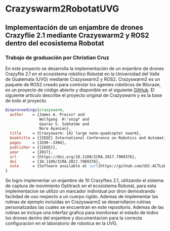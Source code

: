 # Crazyswarm2RobotatUVG

## Implementación de un enjambre de drones Crazyflie 2.1 mediante Crazyswarm2 y ROS2 dentro del ecosistema Robotat  

### Trabajo de graduación por Christian Cruz

En este proyecto se desarrolla la implementación de un enjambre de drones Crazyflie 2.1 en el ecosistema robótico Robotat en la Universidad del Valle de Guatemala (UVG) mediante Crazyswarm2 y ROS2. Crazyswarm2 es un paquete de ROS2 creado para controlar los agentes robóticos de Bitcraze, es un proyecto de código abierto y disponible en el siguiente [GitHub](https://github.com/IMRCLab/crazyswarm2). El siguiente artículo describe el proyecto original de Crazyswarm y es la base de todo el proyecto.

```bibtex
@inproceedings{crazyswarm,
  author    = {James A. Preiss* and
               Wolfgang  H\"onig* and
               Gaurav S. Sukhatme and
               Nora Ayanian},
  title     = {Crazyswarm: {A} large nano-quadcopter swarm},
  booktitle = {{IEEE} International Conference on Robotics and Automation ({ICRA})},
  pages     = {3299--3304},
  publisher = {{IEEE}},
  year      = {2017},
  url       = {https://doi.org/10.1109/ICRA.2017.7989376},
  doi       = {10.1109/ICRA.2017.7989376},
  note      = {Software available at \url{https://github.com/USC-ACTLab/crazyswarm}},
}
```

Se logro implementar un enjambre de 10 Crazyflies 2.1, utilizando el sistema de captura de movimiento Optitrack en el ecosistema Robotat, para esta implementacion se utilizo un marcador individual por dron demostrando facilidad de uso respecto a un cuerpo rigido. Ademas de implementar las rutinas de ejemplo incluidas en Crazyswarm2 se desarrollaron rutinas personalizadas las cuales se encuentran en este repositorio. Ademas de las rutinas se incluye una interfaz grafica para monitorear el estado de todos los drones dentro del enjambre y documentacion para la correcta configuracion en el laboratorio de robotica en la UVG.

<!-- ![Enjambre de drones](img/EnjambreCrazyflies.jpg) -->

